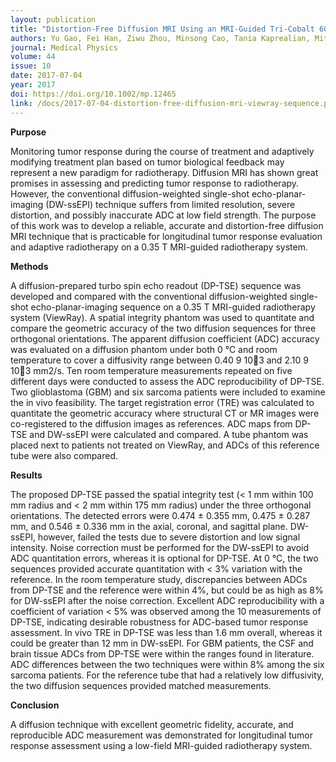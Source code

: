 ```yaml
---
layout: publication
title: "Distortion-Free Diffusion MRI Using an MRI-Guided Tri-Cobalt 60 Radiotherapy System: Sequence Verification and Preliminary Clinical Experience"
authors: Yu Gao, Fei Han, Ziwu Zhou, Minsong Cao, Tania Kaprealian, Mitchell Kamrava, Chenyang Wang, Jack Neylon, Daniel A. Low, Yingli Yang, and Peng Hu
journal: Medical Physics
volume: 44
issue: 10
date: 2017-07-04
year: 2017
doi: https://doi.org/10.1002/mp.12465
link: /docs/2017-07-04-distortion-free-diffusion-mri-viewray-sequence.pdf
---
```

**Purpose** 

Monitoring tumor response during the course of treatment and adaptively modifying treatment plan based on tumor biological feedback may represent a new paradigm for radiotherapy. Diffusion MRI has shown great promises in assessing and predicting tumor response to radiotherapy. However, the conventional diffusion-weighted single-shot echo-planar-imaging (DW-ssEPI) technique suffers from limited resolution, severe distortion, and possibly inaccurate ADC at low field strength. The purpose of this work was to develop a reliable, accurate and distortion-free diffusion MRI technique that is practicable for longitudinal tumor response evaluation and adaptive radiotherapy on a 0.35 T MRI-guided radiotherapy system. 

**Methods**

A diffusion-prepared turbo spin echo readout (DP-TSE) sequence was developed and compared with the conventional diffusion-weighted single-shot echo-planar-imaging sequence on a 0.35 T MRI-guided radiotherapy system (ViewRay). A spatial integrity phantom was used to quantitate and compare the geometric accuracy of the two diffusion sequences for three orthogonal orientations. The apparent diffusion coefficient (ADC) accuracy was evaluated on a diffusion phantom under both 0 °C and room temperature to cover a diffusivity range between 0.40 9 103 and 2.10 9 103 mm2/s. Ten room temperature measurements repeated on five different days were conducted to assess the ADC reproducibility of DP-TSE. Two glioblastoma (GBM) and six sarcoma patients were included to examine the in vivo feasibility. The target registration error (TRE) was calculated to quantitate the geometric accuracy where structural CT or MR images were co-registered to the diffusion images as references. ADC maps from DP-TSE and DW-ssEPI were calculated and compared. A tube phantom was placed next to patients not treated on ViewRay, and ADCs of this reference tube were also compared. 

**Results** 

The proposed DP-TSE passed the spatial integrity test (< 1 mm within 100 mm radius and < 2 mm within 175 mm radius) under the three orthogonal orientations. The detected errors were 0.474 ± 0.355 mm, 0.475 ± 0.287 mm, and 0.546 ± 0.336 mm in the axial, coronal, and sagittal plane. DW-ssEPI, however, failed the tests due to severe distortion and low signal intensity. Noise correction must be performed for the DW-ssEPI to avoid ADC quantitation errors, whereas it is optional for DP-TSE. At 0 °C, the two sequences provided accurate quantitation with < 3% variation with the reference. In the room temperature study, discrepancies between ADCs from DP-TSE and the reference were within 4%, but could be as high as 8% for DW-ssEPI after the noise correction. Excellent ADC reproducibility with a coefficient of variation < 5% was observed among the 10 measurements of DP-TSE, indicating desirable robustness for ADC-based tumor response assessment. In vivo TRE in DP-TSE was less than 1.6 mm overall, whereas it could be greater than 12 mm in DW-ssEPI. For GBM patients, the CSF and brain tissue ADCs from DP-TSE were within the ranges found in literature. ADC differences between the two techniques were within 8% among the six sarcoma patients. For the reference tube that had a relatively low diffusivity, the two diffusion sequences provided matched measurements. 

**Conclusion** 

A diffusion technique with excellent geometric fidelity, accurate, and reproducible ADC measurement was demonstrated for longitudinal tumor response assessment using a low-field MRI-guided radiotherapy system. 
